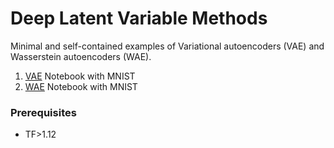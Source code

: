 # Deep Latent Variable Methods

Minimal and self-contained examples of Variational autoencoders (VAE) and Wasserstein autoencoders (WAE). 
1. [VAE](https://github.com/sjchoi86/dlvm/blob/master/code/demo_01_vae_mnist.ipynb) Notebook with MNIST
2. [WAE](https://github.com/sjchoi86/dlvm/blob/master/code/demo_02_wae_mnist.ipynb) Notebook with MNIST

### Prerequisites
- TF>1.12
